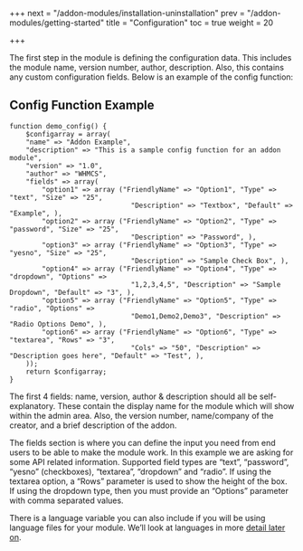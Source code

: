 +++
next = "/addon-modules/installation-uninstallation"
prev = "/addon-modules/getting-started"
title = "Configuration"
toc = true
weight = 20

+++

The first step in the module is defining the configuration data.
This includes the module name, version number, author, description.
Also, this contains any custom configuration fields.
Below is an example of the config function:

## Config Function Example <a id="config-example-function"></a>

```
function demo_config() {
    $configarray = array(
    "name" => "Addon Example",
    "description" => "This is a sample config function for an addon module",
    "version" => "1.0",
    "author" => "WHMCS",
    "fields" => array(
        "option1" => array ("FriendlyName" => "Option1", "Type" => "text", "Size" => "25",
                              "Description" => "Textbox", "Default" => "Example", ),
        "option2" => array ("FriendlyName" => "Option2", "Type" => "password", "Size" => "25",
                              "Description" => "Password", ),
        "option3" => array ("FriendlyName" => "Option3", "Type" => "yesno", "Size" => "25",
                              "Description" => "Sample Check Box", ),
        "option4" => array ("FriendlyName" => "Option4", "Type" => "dropdown", "Options" =>
                              "1,2,3,4,5", "Description" => "Sample Dropdown", "Default" => "3", ),
        "option5" => array ("FriendlyName" => "Option5", "Type" => "radio", "Options" =>
                              "Demo1,Demo2,Demo3", "Description" => "Radio Options Demo", ),
        "option6" => array ("FriendlyName" => "Option6", "Type" => "textarea", "Rows" => "3",
                              "Cols" => "50", "Description" => "Description goes here", "Default" => "Test", ),
    ));
    return $configarray;
}
```

The first 4 fields: name, version, author & description should all be self-explanatory.
These contain the display name for the module which will show within the admin area.
Also, the version number, name/company of the creator, and a brief description of the addon.

The fields section is where you can define the input you need from end users to be able to make the module work.
In this example we are asking for some API related information.
Supported field types are “text”, “password”, “yesno” (checkboxes), “textarea”, “dropdown” and “radio”.
If using the textarea option, a “Rows” parameter is used to show the height of the box.
If using the dropdown type, then you must provide an “Options” parameter with comma separated values.

There is a language variable you can also include if you will be using language files for your module.
We’ll look at languages in more [detail later on][language].

[language]: /addon-modules/multi-language "Multi Language Support"
